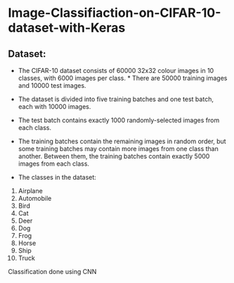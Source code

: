 # Image-Classifiaction-on-CIFAR-10-dataset-with-Keras


## Dataset: 
* The CIFAR-10 dataset consists of 60000 32x32 colour images in 10 classes, with 6000 images per class. * There are 50000 training images and 10000 test images. 
* The dataset is divided into five training batches and one test batch, each with 10000 images. 
* The test batch contains exactly 1000 randomly-selected images from each class. 
* The training batches contain the remaining images in random order, but some training batches may contain more images from one class than another. Between them, the training batches contain exactly 5000 images from each class. 

* The classes in the dataset:
1. Airplane										
2. Automobile										
3. Bird										
4. Cat										
5. Deer										
6. Dog										
7. Frog										
8. Horse										
9. Ship										
10. Truck		

Classification done using CNN
